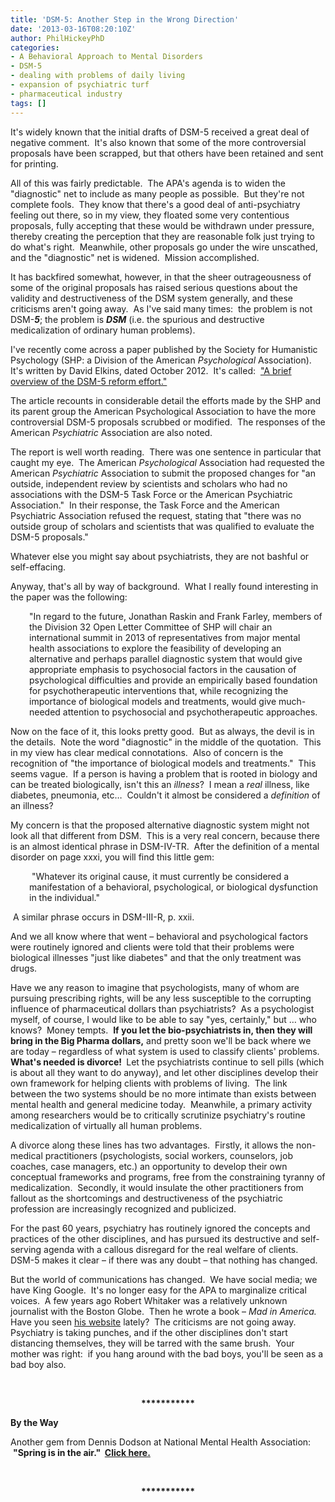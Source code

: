 ```yaml
---
title: 'DSM-5: Another Step in the Wrong Direction'
date: '2013-03-16T08:20:10Z'
author: PhilHickeyPhD
categories:
- A Behavioral Approach to Mental Disorders
- DSM-5
- dealing with problems of daily living
- expansion of psychiatric turf
- pharmaceutical industry
tags: []
---
```


It's widely known that the initial drafts of DSM-5 received a great deal of negative comment.  It's also known that some of the more controversial proposals have been scrapped, but that others have been retained and sent for printing.

All of this was fairly predictable.  The APA's agenda is to widen the "diagnostic" net to include as many people as possible.  But they're not complete fools.  They know that there's a good deal of anti-psychiatry feeling out there, so in my view, they floated some very contentious proposals, fully accepting that these would be withdrawn under pressure, thereby creating the perception that they are reasonable folk just trying to do what's right.  Meanwhile, other proposals go under the wire unscathed, and the "diagnostic" net is widened.  Mission accomplished.

It has backfired somewhat, however, in that the sheer outrageousness of some of the original proposals has raised serious questions about the validity and destructiveness of the DSM system generally, and these criticisms aren't going away.  As I've said many times:  the problem is not DSM-<b><i>5</i></b>; the problem is <b><i>DSM</i></b> (i.e. the spurious and destructive medicalization of ordinary human problems).

I've recently come across a paper published by the Society for Humanistic Psychology (SHP: a Division of the American <i>Psychological</i> Association).  It's written by David Elkins, dated October 2012.  It's called:  <a href="http://www.apadivisions.org/division-32/publications/newsletters/humanistic/2012/10/dsm-5-reform.aspx">"A brief overview of the DSM-5 reform effort."</a>

The article recounts in considerable detail the efforts made by the SHP and its parent group the American Psychological Association to have the more controversial DSM-5 proposals scrubbed or modified.  The responses of the American <i>Psychiatric</i> Association are also noted.

The report is well worth reading.  There was one sentence in particular that caught my eye.  The American <i>Psychological</i> Association had requested the American <i>Psychiatric</i> Association to submit the proposed changes for "an outside, independent review by scientists and scholars who had no associations with the DSM-5 Task Force or the American Psychiatric Association."  In their response, the Task Force and the American Psychiatric Association refused the request, stating that "there was no outside group of scholars and scientists that was qualified to evaluate the DSM-5 proposals."

Whatever else you might say about psychiatrists, they are not bashful or self-effacing.

Anyway, that's all by way of background.  What I really found interesting in the paper was the following:
<p style="padding-left: 30px;">"In regard to the future, Jonathan Raskin and Frank Farley, members of the Division 32 Open Letter Committee of SHP will chair an international summit in 2013 of representatives from major mental health associations to explore the feasibility of developing an alternative and perhaps parallel diagnostic system that would give appropriate emphasis to psychosocial factors in the causation of psychological difficulties and provide an empirically based foundation for psychotherapeutic interventions that, while recognizing the importance of biological models and treatments, would give much-needed attention to psychosocial and psychotherapeutic approaches.</p>
Now on the face of it, this looks pretty good.  But as always, the devil is in the details.  Note the word "diagnostic" in the middle of the quotation.  This in my view has clear medical connotations.  Also of concern is the recognition of "the importance of biological models and treatments."  This seems vague.  If a person is having a problem that is rooted in biology and can be treated biologically, isn't this an <i>illness</i>?  I mean a <i>real</i> illness, like diabetes, pneumonia, etc…  Couldn't it almost be considered a <i>definition</i> of an illness?

My concern is that the proposed alternative diagnostic system might not look all that different from DSM.  This is a very real concern, because there is an almost identical phrase in DSM-IV-TR.  After the definition of a mental disorder on page xxxi, you will find this little gem:
<p style="padding-left: 30px;"> "Whatever its original cause, it must currently be considered a manifestation of a behavioral, psychological, or biological dysfunction in the individual."</p>
 A similar phrase occurs in DSM-III-R, p. xxii.

And we all know where that went – behavioral and psychological factors were routinely ignored and clients were told that their problems were biological illnesses "just like diabetes" and that the only treatment was drugs.

Have we any reason to imagine that psychologists, many of whom are pursuing prescribing rights, will be any less susceptible to the corrupting influence of pharmaceutical dollars than psychiatrists?  As a psychologist myself, of course, I would like to be able to say "yes, certainly," but … who knows?  Money tempts.  <strong>If you let the bio-psychiatrists in, then they will bring in the Big Pharma dollars,</strong> and pretty soon we'll be back where we are today – regardless of what system is used to classify clients' problems.  <strong>What's needed is divorce! </strong> Let the psychiatrists continue to sell pills (which is about all they want to do anyway), and let other disciplines develop their own framework for helping clients with problems of living.  The link between the two systems should be no more intimate than exists between mental health and general medicine today.  Meanwhile, a primary activity among researchers would be to critically scrutinize psychiatry's routine medicalization of virtually all human problems.

A divorce along these lines has two advantages.  Firstly, it allows the non-medical practitioners (psychologists, social workers, counselors, job coaches, case managers, etc.) an opportunity to develop their own conceptual frameworks and programs, free from the constraining tyranny of medicalization.  Secondly, it would insulate the other practitioners from fallout as the shortcomings and destructiveness of the psychiatric profession are increasingly recognized and publicized.

For the past 60 years, psychiatry has routinely ignored the concepts and practices of the other disciplines, and has pursued its destructive and self-serving agenda with a callous disregard for the real welfare of clients.  DSM-5 makes it clear – if there was any doubt – that nothing has changed.

But the world of communications has changed.  We have social media; we have King Google.  It's no longer easy for the APA to marginalize critical voices.  A few years ago Robert Whitaker was a relatively unknown journalist with the Boston Globe.  Then he wrote a book – <i>Mad in America.</i>  Have you seen <a href="http://www.madinamerica.com/">his website</a> lately?  The criticisms are not going away.  Psychiatry is taking punches, and if the other disciplines don't start distancing themselves, they will be tarred with the same brush.  Your mother was right:  if you hang around with the bad boys, you'll be seen as a bad boy also.

&nbsp;
<p style="text-align: center;"><strong>***********</strong></p>
<p style="text-align: left;"><b>By the Way</b></p>
Another gem from Dennis Dodson at National Mental Health Association:  <b>"Spring is in the air."  <a href="http://www.nationalallianceformentalhealth.com/spring-is-in-the-air/">Click here.</a></b>

&nbsp;
<p style="text-align: center;"><strong>***********</strong></p>